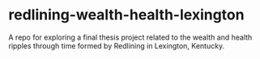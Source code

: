 # redlining-wealth-health-lexington
A repo for exploring a final thesis project related to the wealth and health ripples through time formed by Redlining in Lexington, Kentucky.
